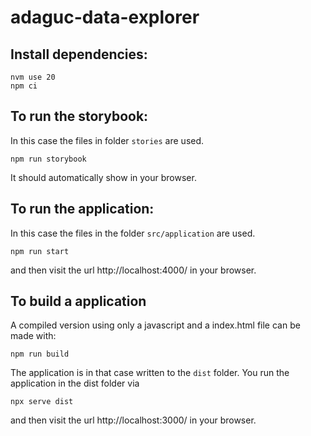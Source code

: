 # adaguc-data-explorer


## Install dependencies:

```
nvm use 20
npm ci
```

## To run the storybook:

In this case the files in folder `stories` are used.

`npm run storybook`

It should automatically show in your browser.

## To run the application:

In this case the files in the folder `src/application` are used.

`npm run start`

and then visit the url http://localhost:4000/ in your browser.

## To build a application

A compiled version using only a javascript and a index.html file can be made with:

`npm run build`

The application is in that case written to the `dist` folder. You run the application in the dist folder via

`npx serve dist`

and then visit the url http://localhost:3000/ in your browser.
